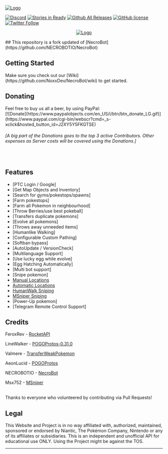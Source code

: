   <a href="https://discord.gg/VXKxNFr">
    <img alt="Logo" src="https://discordapp.com/api/guilds/209253611031625728/widget.png?style=banner2">
  </a>

[![Discord](https://discordapp.com/api/guilds/209253611031625728/widget.png)](https://discord.gg/VXKxNFr)
[![Stories in Ready](https://badge.waffle.io/NoxxDev/NecroBot.svg?label=ready&title=Ready)](https://waffle.io/NoxxDev/NecroBot)
[![Github All Releases](https://img.shields.io/github/downloads/NoxxDev/NecroBot/total.svg)](https://github.com/NoxxDev/NecroBot/releases)
[![GitHub license](https://img.shields.io/badge/license-AGPL-blue.svg)](https://raw.githubusercontent.com/NoxxDev/NecroBot/master/LICENSE.md)
[![Twitter Follow](https://img.shields.io/twitter/follow/NoxxDev.svg?style=social&label=Follow&maxAge=1)](https://twitter.com/NoxxDev)

<p align="center">
  <a href="https://discord.gg/VXKxNFr">
    <img alt="Logo" src="https://discordapp.com/api/guilds/209253611031625728/widget.png?style=banner2">
  </a>
</p>
## This repository is a fork updated of [NecroBot](https://github.com/NECROBOTIO/NecroBot)

<h2><a name="getting-started">Getting Started</a></h2>
Make sure you check out our [Wiki](https://github.com/NoxxDev/NecroBot/wiki) to get started.
<br/>

<h2><a name="donating">Donating</a></h2>
<a name="paypal">Feel free to buy us all a beer, by using PayPal:</a><br/>
[![Donate](https://www.paypalobjects.com/en_US/i/btn/btn_donate_LG.gif)](https://www.paypal.com/cgi-bin/webscr?cmd=_s-xclick&hosted_button_id=J2XY5Y5FKGTSE)<br/>

<h6><em>[A big part of the Donations goes to the top 3 active Contributors. Other expenses as Server costs will be covered using the Donations.]</em></h6><br/>

<h2><a name="features">Features</a></h2>

 - [PTC Login / Google]
 - [Get Map Objects and Inventory]
 - [Search for gyms/pokestops/spawns]
 - [Farm pokestops]
 - [Farm all Pokemon in neighbourhood]
 - [Throw Berries/use best pokeball]
 - [Transfers duplicate pokemons]
 - [Evolve all pokemons]
 - [Throws away unneeded items]
 - [Humanlike Walking]
 - [Configurable Custom Pathing]
 - [Softban bypass]
 - [AutoUpdate / VersionCheck]
 - [Multilanguage Support]
 - [Use lucky egg while evolve]
 - [Egg Hatching Automatically]
 - [Multi bot support]
 - [Snipe pokemon]
  - [Manual Locations](https://github.com/NoxxDev/NecroBot/wiki/Manual-Locations-Sniping-Guide)
  - [Automatic Locations](https://github.com/NoxxDev/NecroBot/wiki/Automatic-Locations-Sniping-Guide)
  - [HumanWalk Sniping](https://github.com/NoxxDev/NecroBot/wiki/Human-walk-snipe-config)
  - [MSniper Sniping](https://github.com/NoxxDev/NecroBot/wiki/MSniper-Manual-Sniping-Guide)
 - [Power-Up pokemon]
 - [Telegram Remote Control Support]

<h2><a name="credits">Credits</a></h2>

FeroxRev - [RocketAPI](https://github.com/FeroxRev/Pokemon-Go-Rocket-API)

LineWalker - [POGOProtos-0.31.0](https://github.com/Linewalker/POGOProtos-0.31.0)

Valmere - [TransferWeakPokemon](https://github.com/PocketMobsters/PokeMobBot/pull/378/files)

AeonLucid - [POGOProtos](https://github.com/AeonLucid/POGOProtos)

NECROBOTIO - [NecroBot](https://github.com/NECROBOTIO/NecroBot)

Msx752 - [MSniper](https://github.com/msx752/MSniper)

<br/>
Thanks to everyone who volunteered by contributing via Pull Requests!

<h2><a name="legal">Legal</a></h2>

This Website and Project is in no way affiliated with, authorized, maintained, sponsored or endorsed by Niantic, The Pokémon Company, Nintendo or any of its affiliates or subsidiaries. This is an independent and unofficial API for educational use ONLY. 
Using the Project might be against the TOS.

<hr/>
